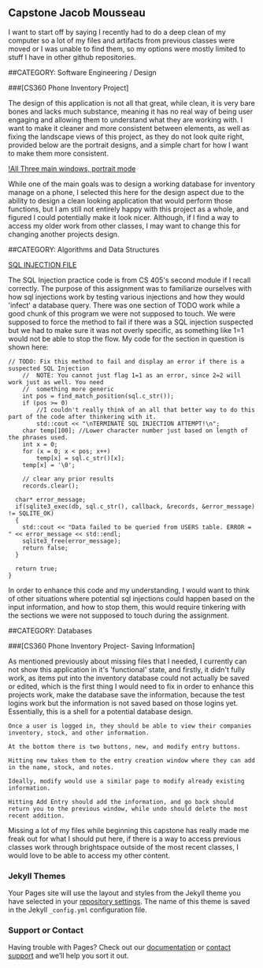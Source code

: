 ## Capstone Jacob Mousseau

I want to start off by saying I recently had to do a deep clean of my computer so a lot of my files and artifacts from previous classes were moved or I was unable to find them, so my options were mostly limited to stuff I have in other github repositories.



##CATEGORY: Software Engineering / Design

###[CS360 Phone Inventory Project]

The design of this application is not all that great, while clean, it is very bare bones and lacks much substance, meaning it has no real way of being user engaging and allowing them to understand what they are working with. I want to make it cleaner and more consistent between elements, as well as fixing the landscape views of this project, as they do not look quite right, provided below are the portrait designs, and a simple chart for how I want to make them more consistent.

[!All Three main windows, portrait mode](Design)

While one of the main goals was to design a working database for inventory manage on a phone, I selected this here for the design aspect due to the ability to design a clean looking application that would perform those functions, but I am still not entirely happy with this project as a whole, and figured I could potentially make it look nicer. Although, if I find a way to access my older work from other classes, I may want to change this for changing another projects design. 
    
    
##CATEGORY: Algorithms and Data Structures
    
[SQL INJECTION FILE](https://github.com/JakeNStuff/JakeNStuff.Github.io/blob/main/SQLInjection.cpp)
    
The SQL Injection practice code is from CS 405's second module if I recall correctly. The purpose of this assignment was to familiarize ourselves with how sql injections work by testing various injections and how they would 'infect' a database query. There was one section of TODO work while a good chunk of this program we were not supposed to touch. We were supposed to force the method to fail if there was a SQL injection suspected but we had to make sure it was not overly specific, as something like 1=1 would not be able to stop the flow. My code for the section in question is shown here:
    
```
// TODO: Fix this method to fail and display an error if there is a suspected SQL Injection
    //  NOTE: You cannot just flag 1=1 as an error, since 2=2 will work just as well. You need
    //  something more generic
    int pos = find_match_position(sql.c_str());
    if (pos >= 0)
        //I couldn't really think of an all that better way to do this part of the code after thinkering with it. 
        std::cout << "\nTERMINATE SQL INJECTION ATTEMPT!\n";
    char temp[100]; //Lower character number just based on length of the phrases used.
    int x = 0;
    for (x = 0; x < pos; x++)
        temp[x] = sql.c_str()[x];
    temp[x] = '\0';

    // clear any prior results
    records.clear();

  char* error_message;
  if(sqlite3_exec(db, sql.c_str(), callback, &records, &error_message) != SQLITE_OK)
  {
    std::cout << "Data failed to be queried from USERS table. ERROR = " << error_message << std::endl;
    sqlite3_free(error_message);
    return false;
  }

  return true;
}
```
                                                                                                     
In order to enhance this code and my understanding, I would want to think of other situations where potential sql injections could happen based on the input information, and how to stop them, this would require tinkering with the sections we were not supposed to touch during the assignment. 

                                                                                                     
                                                                                                     
##CATEGORY: Databases

###[CS360 Phone Inventory Project- Saving Information]

As mentioned previously about missing files that I needed, I currently can not show this application in it's 'functional' state, and firstly, it didn't fully work, as items put into the inventory database could not actually be saved or edited, which is the first thing I would need to fix in order to enhance this projects work, make the database save the information, because the test logins work but the information is not saved based on those logins yet. Essentially, this is a shell for a potential database design. 

```
Once a user is logged in, they should be able to view their companies inventory, stock, and other information.

At the bottom there is two buttons, new, and modify entry buttons.

Hitting new takes them to the entry creation window where they can add in the name, stock, and notes.

Ideally, modify would use a similar page to modify already existing information.

Hitting Add Entry should add the information, and go back should return you to the previous window, while undo should delete the most recent addition.
```

Missing a lot of my files while beginning this capstone has really made me freak out for what I should put here, if there is a way to access previous classes work through brightspace outside of the most recent classes, I would love to be able to access my other content. 

### Jekyll Themes

Your Pages site will use the layout and styles from the Jekyll theme you have selected in your [repository settings](https://github.com/JakeNStuff/JakeNStuff.Github.io/settings/pages). The name of this theme is saved in the Jekyll `_config.yml` configuration file.

### Support or Contact

Having trouble with Pages? Check out our [documentation](https://docs.github.com/categories/github-pages-basics/) or [contact support](https://support.github.com/contact) and we’ll help you sort it out.
